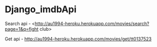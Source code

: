 # Django_imdbApi

Search api - <http://au1994-heroku.herokuapp.com/movies/search?page=1&q=fight club>

Get api - <http://au1994-heroku.herokuapp.com/movies/get/tt0137523>
